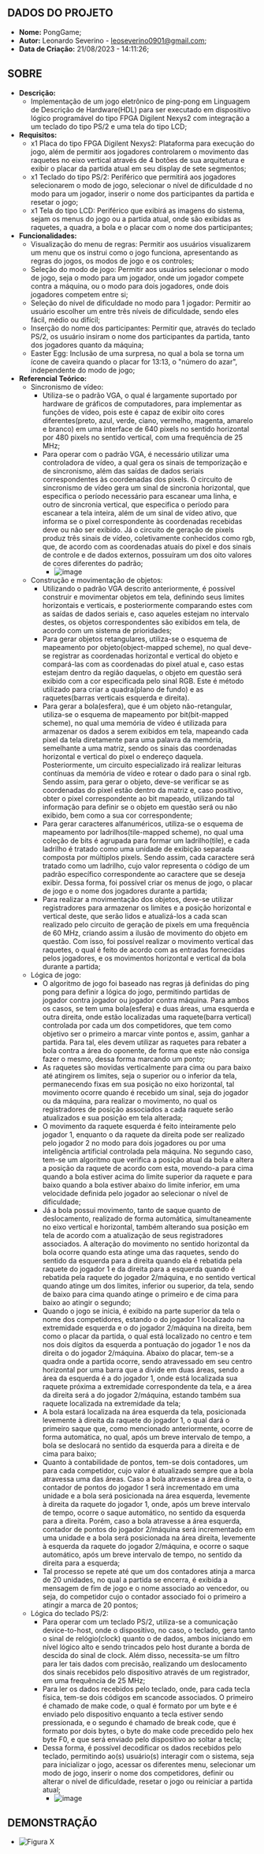 ## DADOS DO PROJETO
- **Nome:** PongGame; 
- **Autor:** Leonardo Severino - leoseverino0901@gmail.com;
- **Data de Criação:** 21/08/2023 - 14:11:26;
 
## SOBRE
- **Descrição:**
  - Implementação de um jogo eletrônico de ping-pong em Linguagem de Descrição de Hardware(HDL) para ser executado em dispositivo lógico programável do tipo FPGA Digilent Nexys2 com integração a um teclado do tipo PS/2 e uma tela do tipo LCD;
- **Requisitos:**
  - x1 Placa do tipo FPGA Digilent Nexys2: Plataforma para execução do jogo, além de permitir aos jogadores controlarem o movimento das raquetes no eixo vertical através de 4 botões de sua arquitetura e exibir o placar da partida atual em seu display de sete segmentos;
  - x1 Teclado do tipo PS/2: Periférico que permitirá aos jogadores selecionarem o modo de jogo, selecionar o nível de dificuldade d no modo para um jogador, inserir o nome dos participantes da partida e resetar o jogo;
  - x1 Tela do tipo LCD: Periférico que exibirá as imagens do sistema, sejam os menus do jogo ou a partida atual, onde são exibidas as raquetes, a quadra, a bola e o placar com o nome dos participantes;
- **Funcionalidades:**
  - Visualização do menu de regras: Permitir aos usuários visualizarem um menu que os instrui como o jogo funciona, apresentando as regras do jogos, os modos de jogo e os controles;
  - Seleção do modo de jogo: Permitir aos usuários selecionar o modo de jogo, seja o modo para um jogador, onde um jogador compete contra a máquina, ou o modo para dois jogadores, onde dois jogadores competem entre si;
  - Seleção do nível de dificuldade no modo para 1 jogador: Permitir ao usuário escolher um entre três níveis de dificuldade, sendo eles fácil, médio ou difícil;
  - Inserção do nome dos participantes: Permitir que, através do teclado PS/2, os usuário insiram o nome dos participantes da partida, tanto dos jogadores quanto da máquina;
  - Easter Egg: Inclusão de uma surpresa, no qual a bola se torna um ícone de caveira quando o placar for 13:13, o "número do azar", independente do modo de jogo;
- **Referencial Teórico:**
  - Sincronismo de vídeo:
    - Utiliza-se o padrão VGA, o qual é largamente suportado por hardware de gráficos de computadores, para implementar as funções de vídeo, pois este é capaz de exibir oito cores diferentes(preto, azul, verde, ciano, vermelho, magenta, amarelo e branco) em uma interface de 640 pixels no sentido horizontal por 480 pixels no sentido vertical, com uma frequência de 25 MHz;
    - Para operar com o padrão VGA, é necessário utilizar uma controladora de vídeo, a qual gera os sinais de temporização e de sincronismo, além das saídas de dados seriais correspondentes às coordenadas dos pixels. O circuito de sincronismo de vídeo gera um sinal de sincronia horizontal, que especifica o período necessário para escanear uma linha, e outro de sincronia vertical, que especifica o período para escanear a tela inteira, além de um sinal de vídeo ativo, que informa se o pixel correspondente às coordenadas recebidas deve ou não ser exibido. Já o circuito de geração de pixels produz três sinais de vídeo, coletivamente conhecidos como rgb, que, de acordo com as coordenadas atuais do pixel e dos sinais de controle e de dados externos, possuíram um dos oito valores de cores diferentes do padrão;
      - ![image](https://github.com/user-attachments/assets/6818d849-d801-4e85-b0e9-02a046405300)
  - Construção e movimentação de objetos:
    - Utilizando o padrão VGA descrito anteriormente, é possível construir e movimentar objetos em tela, definindo seus limites horizontais e verticais, e posteriormente comparando estes com as saídas de dados seriais e, caso aqueles estejam no intervalo destes, os objetos correspondentes são exibidos em tela, de acordo com um sistema de prioridades;
    - Para gerar objetos retangulares, utiliza-se o esquema de mapeamento por objeto(object-mapped scheme), no qual deve-se registrar as coordenadas horizontal e vertical do objeto e compará-las com as coordenadas do pixel atual e, caso estas estejam dentro da região daquelas, o objeto em questão será exibido com a cor especificada pelo sinal RGB. Este é método utilizado para criar a quadra(plano de fundo) e as raquetes(barras verticais esquerda e direita).
    - Para gerar a bola(esfera), que é um objeto não-retangular, utiliza-se o esquema de mapeamento por bit(bit-mapped scheme), no qual uma memória de vídeo é utilizada para armazenar os dados a serem exibidos em tela, mapeando
cada pixel da tela diretamente para uma palavra da memória, semelhante a uma matriz, sendo os sinais das coordenadas horizontal e vertical do pixel o endereço daquela. Posteriormente, um circuito especializado irá realizar leituras contínuas da memória de vídeo e rotear o dado para o sinal rgb. Sendo assim, para gerar o objeto, deve-se verificar se as coordenadas do pixel estão dentro da matriz e, caso positivo, obter o pixel correspondente ao bit mapeado, utilizando tal informação para definir se o objeto em questão será ou não exibido, bem como a sua cor correspondente;
    - Para gerar caracteres alfanuméricos, utiliza-se o esquema de mapeamento por ladrilhos(tile-mapped scheme), no qual uma coleção de bits é agrupada para formar um ladrilho(tile), e cada ladrilho é tratado como uma unidade de exibição separada composta por múltiplos pixels. Sendo assim, cada caractere será tratado como um ladrilho, cujo valor representa o código de um padrão específico correspondente ao caractere que se deseja exibir. Dessa forma, foi possível criar os menus de jogo, o placar de jogo e o nome dos jogadores durante a partida;
    - Para realizar a movimentação dos objetos, deve-se utilizar registradores para armazenar os limites e a posição horizontal e vertical deste, que serão lidos e atualizá-los a cada scan realizado pelo circuito de geração de pixels em uma frequência de 60 MHz, criando assim a ilusão de movimento do objeto em questão. Com isso, foi possível realizar o movimento vertical das raquetes, o qual é feito de acordo com as entradas fornecidas pelos jogadores, e os movimentos horizontal e vertical da bola durante a partida; 
  - Lógica de jogo:
    - O algoritmo de jogo foi baseado nas regras já definidas do ping pong para definir a lógica do jogo, permitindo partidas de jogador contra jogador ou jogador contra máquina. Para ambos os casos, se tem uma bola(esfera) e duas áreas, uma esquerda e outra direita, onde estão localizadas uma raquete(barra vertical) controlada por cada um dos competidores, que tem como objetivo ser o primeiro a marcar vinte pontos e, assim, ganhar a partida. Para tal, eles devem utilizar as raquetes para rebater a bola contra a área do oponente, de forma que este não consiga fazer o mesmo, dessa forma marcando um ponto;
    - As raquetes são movidas verticalmente para cima ou para baixo até atingirem os limites, seja o superior ou o inferior da tela, permanecendo fixas em sua posição no eixo horizontal, tal movimento ocorre quando é recebido um sinal, seja do jogador ou da máquina, para realizar o movimento, no qual os registradores de posição associados a cada raquete serão atualizados e sua posição em tela alterada;
    - O movimento da raquete esquerda é feito inteiramente pelo jogador 1, enquanto o da raquete da direita pode ser realizado pelo jogador 2 no modo para dois jogadores ou por uma inteligência artificial controlada pela máquina. No segundo caso, tem-se um algoritmo que verifica a posição atual da bola e altera a posição da raquete de acordo com esta, movendo-a para cima quando a bola estiver acima do limite superior da raquete e para baixo quando a bola estiver abaixo do limite inferior, em uma velocidade definida pelo jogador ao selecionar o nível de dificuldade;
    - Já a bola possui movimento, tanto de saque quanto de deslocamento, realizado de forma automática, simultaneamente no eixo vertical e horizontal, também alterando sua posição em tela de acordo com a atualização de seus registradores associados. A alteração do movimento no sentido horizontal da bola ocorre quando esta atinge uma das raquetes, sendo do sentido da esquerda para a direita quando ela é rebatida pela raquete do jogador 1 e da direita para a esquerda quando é rebatida pela raquete do jogador 2/máquina, e no sentido vertical quando atinge um dos limites, inferior ou superior, da tela, sendo de baixo para cima quando atinge o primeiro e de cima para baixo ao atingir o segundo;
    - Quando o jogo se inicia, é exibido na parte superior da tela o nome dos competidores, estando o do jogador 1 localizado na extremidade esquerda e o do jogador 2/máquina na direita, bem como o placar da partida, o qual está localizado no centro e tem nos dois dígitos da esquerda a pontuação do jogador 1 e nos da direita o do jogador 2/máquina. Abaixo do placar, tem-se a quadra onde a partida ocorre, sendo atravessado em seu centro horizontal por uma barra que a divide em duas áreas, sendo a área da esquerda é a do jogador 1, onde está localizada sua raquete próxima a extremidade correspondente da tela, e a área da direita será a do jogador 2/máquina, estando também sua raquete localizada na extremidade da tela;
    - A bola estará localizada na área esquerda da tela, posicionada levemente à direita da raquete do jogador 1, o qual dará o primeiro saque que, como mencionado anteriormente, ocorre de forma automática, no qual, após um breve intervalo de tempo, a bola se deslocará no sentido da esquerda para a direita e de cima para baixo;
    - Quanto à contabilidade de pontos, tem-se dois contadores, um para cada competidor, cujo valor é atualizado sempre que a bola atravessa uma das áreas. Caso a bola atravesse a área direita, o contador de pontos do jogador 1 será incrementado em uma unidade e a bola será posicionada na área esquerda, levemente à direita da raquete do jogador 1, onde, após um breve intervalo de tempo, ocorre o saque automático, no sentido da esquerda para a direita. Porém, caso a bola atravesse a área esquerda, contador de pontos do jogador 2/máquina será incrementado em uma unidade e a bola será posicionada na área direita, levemente à esquerda da raquete do jogador 2/máquina, e ocorre o saque automático, após um breve intervalo de tempo, no sentido da direita para a esquerda;
    - Tal processo se repete até que um dos contadores atinja a marca de 20 unidades, no qual a partida se encerra, é exibida a mensagem de fim de jogo e o nome associado ao vencedor, ou seja, do competidor cujo o contador associado foi o primeiro a atingir a marca de 20 pontos;
  - Lógica do teclado PS/2:
    - Para operar com um teclado PS/2, utiliza-se a comunicação device-to-host, onde o dispositivo, no caso, o teclado, gera tanto o sinal de relógio(clock) quanto o de dados, ambos iniciando em nível lógico alto e sendo trincados pelo host durante a borda de descida do sinal de clock. Além disso, necessita-se um filtro para ler tais dados com precisão, realizando um deslocamento dos sinais recebidos pelo dispositivo através de um registrador, em uma frequência de 25 MHz;
    - Para ler os dados recebidos pelo teclado, onde, para cada tecla física, tem-se dois códigos em scancode associados. O primeiro é chamado de make code, o qual é formato por um byte e é enviado pelo dispositivo enquanto a tecla estiver sendo pressionada, e o segundo é chamado de break code, que é formato por dois bytes, o byte do make code precedido pelo hex byte F0, e que será enviado pelo dispositivo ao soltar a tecla;
    - Dessa forma, é possível decodificar os dados recebidos pelo teclado, permitindo ao(s) usuário(s) interagir com o sistema, seja para inicializar o jogo, acessar os diferentes menu, selecionar um modo de jogo, inserir o nome dos competidores, definir ou alterar o nível de dificuldade, resetar o jogo ou reiniciar a partida atual;
      - ![image](https://github.com/user-attachments/assets/145475e4-5f5c-4189-919a-dfb28e89baa9)
               
## DEMONSTRAÇÃO
- ![Figura X](URL)
